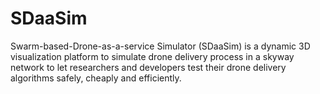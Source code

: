 # SDaaSim
Swarm-based-Drone-as-a-service Simulator (SDaaSim) is a dynamic 3D visualization platform to simulate drone delivery process in a skyway network to let researchers and developers test their drone delivery algorithms safely, cheaply and efficiently.
